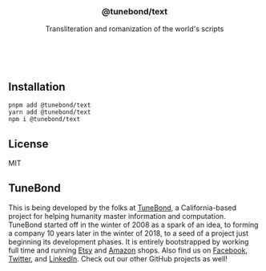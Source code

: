 <br/>
<br/>
<br/>
<br/>
<br/>
<br/>
<br/>

<h3 align='center'>@tunebond/text</h3>
<p align='center'>
  Transliteration and romanization of the world's scripts
</p>

<br/>
<br/>
<br/>

## Installation

```
pnpm add @tunebond/text
yarn add @tunebond/text
npm i @tunebond/text
```

## License

MIT

## TuneBond

This is being developed by the folks at [TuneBond](https://tune.bond), a
California-based project for helping humanity master information and
computation. TuneBond started off in the winter of 2008 as a spark of an
idea, to forming a company 10 years later in the winter of 2018, to a
seed of a project just beginning its development phases. It is entirely
bootstrapped by working full time and running
[Etsy](https://etsy.com/shop/tunebond) and
[Amazon](https://www.amazon.com/s?rh=p_27%3AMount+Build) shops. Also
find us on [Facebook](https://www.facebook.com/tunebond),
[Twitter](https://twitter.com/tunebond), and
[LinkedIn](https://www.linkedin.com/company/tunebond). Check out our
other GitHub projects as well!
